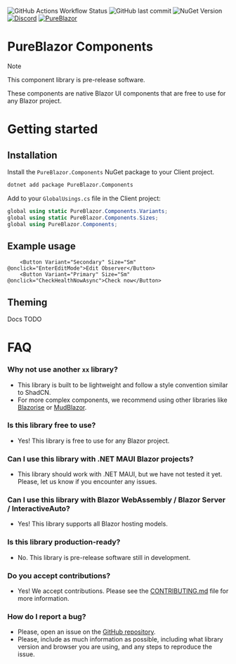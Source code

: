![GitHub Actions Workflow Status](https://img.shields.io/github/actions/workflow/status/pureblazor/components/build.yml)
![GitHub last commit](https://img.shields.io/github/last-commit/pureblazor/components)
![NuGet Version](https://img.shields.io/nuget/vpre/PureBlazor.Components)
[![Discord](https://img.shields.io/discord/984241021225414787)](https://discord.gg/PeBbYy6WKq)
[![PureBlazor](https://img.shields.io/badge/pureblazor-rgb(7%2C%2072%2C%20115))](https://pureblazor.com)

# PureBlazor Components

> [!NOTE]
> This component library is pre-release software.


These components are native Blazor UI components that are free to use for any Blazor project.

# Getting started

## Installation

Install the `PureBlazor.Components` NuGet package to your Client project.

```sh
dotnet add package PureBlazor.Components
```

Add to your `GlobalUsings.cs` file in the Client project:

```csharp
global using static PureBlazor.Components.Variants;
global using static PureBlazor.Components.Sizes;
global using PureBlazor.Components;
```

## Example usage

```razor
    <Button Variant="Secondary" Size="Sm" @onclick="EnterEditMode">Edit Observer</Button>
    <Button Variant="Primary" Size="Sm" @onclick="CheckHealthNowAsync">Check now</Button>
```

## Theming
Docs TODO

# FAQ

### Why not use another `xx` library?

- This library is built to be lightweight and follow a style convention similar to ShadCN.
- For more complex components, we recommend using other libraries like [Blazorise](https://blazorise.com/) or [MudBlazor](https://mudblazor.com/).

### Is this library free to use?

- Yes! This library is free to use for any Blazor project.

### Can I use this library with .NET MAUI Blazor projects?

- This library should work with .NET MAUI, but we have not tested it yet. Please, let us know if you encounter any issues.

### Can I use this library with Blazor WebAssembly / Blazor Server / InteractiveAuto?

- Yes! This library supports all Blazor hosting models.

### Is this library production-ready?

- No. This library is pre-release software still in development.

### Do you accept contributions?

- Yes! We accept contributions. Please see the [CONTRIBUTING.md](CONTRIBUTING.md) file for more information.

### How do I report a bug?

- Please, open an issue on the [GitHub repository](https://github.com/pureblazor/components/issues/new/choose).
- Please, include as much information as possible, including what library version and browser you
  are using, and any steps to reproduce the issue.

